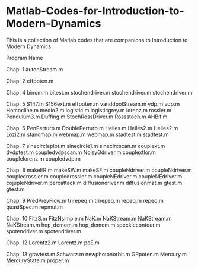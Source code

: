 # Matlab-Codes-for-Introduction-to-Modern-Dynamics
This is a collection of Matlab codes that are companions to Introduction to Modern Dynamics

Program Name

Chap. 1
autonStream.m

Chap. 2
effpoten.m

Chap. 4
binom.m
bitest.m
stochendriver.m
stochendriver.m
stochendriver.m

Chap. 5
S147.m
S156ext.m
effpoten.m
vanddpolStream.m
vdp.m
vdp.m
Homocline.m
medio2.m
logistic.m
logisticgrey.m
lorenz.m
rossler.m
Pendulum3.m
Duffing.m
StochRossDriver.m
Rossstoch.m
AHBif.m

Chap. 6
PenPerturb.m
DoublePerturb.m
Heiles.m
Heiles2.m
Heiles2.m
Lozi2.m
standmap.m
webmap.m
webmap.m
stadtest.m
stadtest.m

Chap. 7
sinecircleplot.m
sinecircle1.m
sinecircscan.m
couplext.m
dvdptest.m
coupledvdpscan.m
NoisyGdriver.m
couplextlor.m
couplelorenz.m
coupledvdp.m

Chap. 8
makeER.m
makeSW.m
makeSF.m
coupleNdriver.m
coupleNdriver.m
coupledrossler.m
coupledrossler.m
coupleNEdriver.m
coupleNEdriver.m
cojupleNdriver.m
percattack.m
diffusiondriver.m
diffusionmat.m
gtest.m
gtest.m

Chap. 9
PredPreyFlow.m
trirepeq.m
trirepeq.m
repeq.m
repeq.m
quasiSpec.m
repmut.m

Chap. 10
FitzS.m
FitzNsimple.m
NaK.m
NaKStream.m
NaKStream.m
NaKStream.m
hop_demom.m
hop_demom.m
specklecontour.m
spotendriver.m
spotendriver.m

Chap. 12
Lorentz2.m
Lorentz.m
pcE.m

Chap. 13
gravtest.m
Schwarz.m
newphotonorbit.m
GRpoten.m
Mercury.m
MercuryState.m
proper.m


